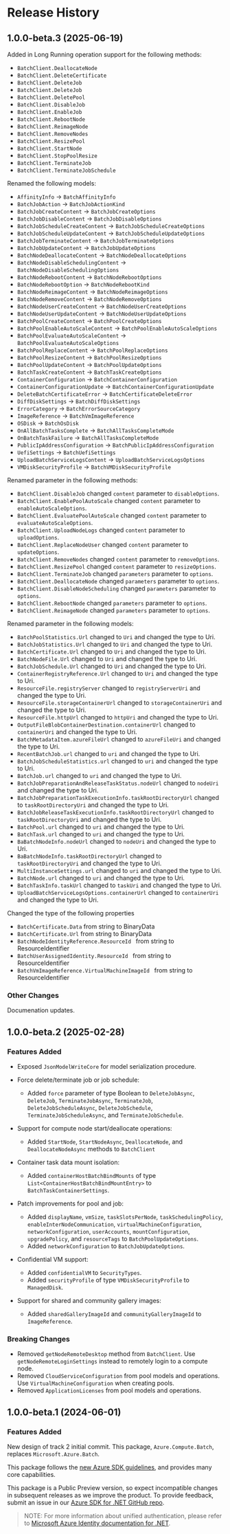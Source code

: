 # Release History

## 1.0.0-beta.3 (2025-06-19)
 
 Added in Long Running operation support for the following methods:
 - `BatchClient.DeallocateNode`
 - `BatchClient.DeleteCertificate`
 - `BatchClient.DeleteJob`
 - `BatchClient.DeleteJob`
 - `BatchClient.DeletePool`
 - `BatchClient.DisableJob`
 - `BatchClient.EnableJob`
 - `BatchClient.RebootNode`
 - `BatchClient.ReimageNode`
 - `BatchClient.RemoveNodes`
 - `BatchClient.ResizePool`
 - `BatchClient.StartNode`
 - `BatchClient.StopPoolResize`
 - `BatchClient.TerminateJob`
 - `BatchClient.TerminateJobSchedule`
 
 Renamed the following models:

- `AffinityInfo` -> `BatchAffinityInfo`
- `BatchJobAction` -> `BatchJobActionKind`
- `BatchJobCreateContent` -> `BatchJobCreateOptions`
- `BatchJobDisableContent` -> `BatchJobDisableOptions`
- `BatchJobScheduleCreateContent` -> `BatchJobScheduleCreateOptions`
- `BatchJobScheduleUpdateContent` -> `BatchJobScheduleUpdateOptions`
- `BatchJobTerminateContent` -> `BatchJobTerminateOptions`
- `BatchJobUpdateContent` -> `BatchJobUpdateOptions`
- `BatchNodeDeallocateContent` -> `BatchNodeDeallocateOptions`
- `BatchNodeDisableSchedulingContent` -> `BatchNodeDisableSchedulingOptions`
- `BatchNodeRebootContent` -> `BatchNodeRebootOptions`
- `BatchNodeRebootOption` -> `BatchNodeRebootKind`
- `BatchNodeReimageContent` -> `BatchNodeReimageOptions`
- `BatchNodeRemoveContent` -> `BatchNodeRemoveOptions`
- `BatchNodeUserCreateContent` -> `BatchNodeUserCreateOptions`
- `BatchNodeUserUpdateContent` -> `BatchNodeUserUpdateOptions`
- `BatchPoolCreateContent` -> `BatchPoolCreateOptions`
- `BatchPoolEnableAutoScaleContent` -> `BatchPoolEnableAutoScaleOptions`
- `BatchPoolEvaluateAutoScaleContent` -> `BatchPoolEvaluateAutoScaleOptions`
- `BatchPoolReplaceContent` -> `BatchPoolReplaceOptions`
- `BatchPoolResizeContent` -> `BatchPoolResizeOptions`
- `BatchPoolUpdateContent` -> `BatchPoolUpdateOptions`
- `BatchTaskCreateContent` -> `BatchTaskCreateOptions`
- `ContainerConfiguration` -> `BatchContainerConfiguration`
- `ContainerConfigurationUpdate` -> `BatchContainerConfigurationUpdate`
- `DeleteBatchCertificateError` -> `BatchCertificateDeleteError`
- `DiffDiskSettings` -> `BatchDiffDiskSettings`
- `ErrorCategory` -> `BatchErrorSourceCategory`
- `ImageReference` -> `BatchVmImageReference`
- `OSDisk` -> `BatchOsDisk`
- `OnAllBatchTasksComplete` -> `BatchAllTasksCompleteMode`
- `OnBatchTaskFailure` -> `BatchAllTasksCompleteMode`
- `PublicIpAddressConfiguration` -> `BatchPublicIpAddressConfiguration`
- `UefiSettings` -> `BatchUefiSettings`
- `UploadBatchServiceLogsContent` -> `UploadBatchServiceLogsOptions`
- `VMDiskSecurityProfile` -> `BatchVMDiskSecurityProfile`
 
Renamed parameter in the following methods:

- `BatchClient.DisableJob` changed `content` parameter to `disableOptions`.
- `BatchClient.EnablePoolAutoScale` changed `content` parameter to `enableAutoScaleOptions`.
- `BatchClient.EvaluatePoolAutoScale` changed `content` parameter to `evaluateAutoScaleOptions`.
- `BatchClient.UploadNodeLogs` changed `content` parameter to `uploadOptions`.
- `BatchClient.ReplaceNodeUser` changed `content` parameter to `updateOptions`.
- `BatchClient.RemoveNodes` changed `content` parameter to `removeOptions`.
- `BatchClient.ResizePool` changed `content` parameter to `resizeOptions`.
- `BatchClient.TerminateJob` changed `parameters` parameter to `options`.
- `BatchClient.DeallocateNode` changed `parameters` parameter to `options`.
- `BatchClient.DisableNodeScheduling` changed `parameters` parameter to `options`.
- `BatchClient.RebootNode` changed `parameters` parameter to `options`.
- `BatchClient.ReimageNode` changed `parameters` parameter to `options`.

Renamed parameter in the following models:

- `BatchPoolStatistics.Url` changed to `Uri` and changed the type to Uri.
- `BatchJobStatistics.Url` changed to `Uri` and changed the type to Uri.
- `BatchCertificate.Url` changed to `Uri` and changed the type to Uri.
- `BatchNodeFile.Url` changed to `Uri` and changed the type to Uri.
- `BatchJobSchedule.Url` changed to `Uri` and changed the type to Uri.
- `ContainerRegistryReference.Url` changed to `Uri` and changed the type to Uri.
- `ResourceFile.registryServer` changed to `registryServerUri` and changed the type to Uri.
- `ResourceFile.storageContainerUrl` changed to `storageContainerUri` and changed the type to Uri.
- `ResourceFile.httpUrl` changed to `httpUri` and changed the type to Uri.
- `OutputFileBlobContainerDestination.containerUrl` changed to `containerUri` and changed the type to Uri.
- `BatchMetadataItem.azureFileUrl` changed to `azureFileUri` and changed the type to Uri.
- `RecentBatchJob.url` changed to `uri` and changed the type to Uri.
- `BatchJobScheduleStatistics.url` changed to `uri` and changed the type to Uri.
- `BatchJob.url` changed to `uri` and changed the type to Uri.
- `BatchJobPreparationAndReleaseTaskStatus.nodeUrl` changed to `nodeUri` and changed the type to Uri.
- `BatchJobPreparationTaskExecutionInfo.taskRootDirectoryUrl` changed to `taskRootDirectoryUri` and changed the type to Uri.
- `BatchJobReleaseTaskExecutionInfo.taskRootDirectoryUrl` changed to `taskRootDirectoryUri` and changed the type to Uri.
- `BatchPool.url` changed to `uri` and changed the type to Uri.
- `BatchTask.url` changed to `uri` and changed the type to Uri.
- `BaBatchNodeInfo.nodeUrl` changed to `nodeUri` and changed the type to Uri.
- `BaBatchNodeInfo.taskRootDirectoryUrl` changed to `taskRootDirectoryUri` and changed the type to Uri.
- `MultiInstanceSettings.url` changed to `uri` and changed the type to Uri.
- `BatchNode.url` changed to `uri` and changed the type to Uri.
- `BatchTaskInfo.taskUrl` changed to `taskUri` and changed the type to Uri.
- `UploadBatchServiceLogsOptions.containerUrl` changed to `containerUri` and changed the type to Uri.

Changed the type of the following properties

- `BatchCertificate.Data` from string to BinaryData
- `BatchCertificate.Url` from string to BinaryData
- `BatchNodeIdentityReference.ResourceId ` from string to ResourceIdentifier
- `BatchUserAssignedIdentity.ResourceId ` from string to ResourceIdentifier
- `BatchVmImageReference.VirtualMachineImageId ` from string to ResourceIdentifier



### Other Changes
 
 Documenation updates.

## 1.0.0-beta.2 (2025-02-28)

### Features Added

- Exposed `JsonModelWriteCore` for model serialization procedure.

- Force delete/terminate job or job schedule:
  - Added `force` parameter of type Boolean to `DeleteJobAsync`, `DeleteJob`, `TerminateJobAsync`, `TerminateJob`, `DeleteJobScheduleAsync`, `DeleteJobSchedule`, `TerminateJobScheduleAsync`, and `TerminateJobSchedule`.

- Support for compute node start/deallocate operations:
  - Added `StartNode`, `StartNodeAsync`, `DeallocateNode`, and `DeallocateNodeAsync` methods to `BatchClient`

- Container task data mount isolation:
  - Added `containerHostBatchBindMounts` of type `List<ContainerHostBatchBindMountEntry>` to `BatchTaskContainerSettings`.

- Patch improvements for pool and job:
  - Added `displayName`, `vmSize`, `taskSlotsPerNode`, `taskSchedulingPolicy`, `enableInterNodeCommunication`, `virtualMachineConfiguration`, `networkConfiguration`, `userAccounts`, `mountConfiguration`, `upgradePolicy`, and `resourceTags` to `BatchPoolUpdateOptions`.
  - Added `networkConfiguration` to `BatchJobUpdateOptions`.

- Confidential VM support:
  - Added `confidentialVM` to `SecurityTypes`.
  - Added `securityProfile` of type `VMDiskSecurityProfile` to `ManagedDisk`.

- Support for shared and community gallery images:
  - Added `sharedGalleryImageId` and `communityGalleryImageId` to `ImageReference`.
### Breaking Changes

- Removed `getNodeRemoteDesktop` method from `BatchClient`. Use `getNodeRemoteLoginSettings` instead to remotely login to a compute node.
- Removed `CloudServiceConfiguration` from pool models and operations. Use `VirtualMachineConfiguration` when creating pools.
- Removed `ApplicationLicenses` from pool models and operations.

## 1.0.0-beta.1 (2024-06-01)

### Features Added

New design of track 2 initial commit. This package, `Azure.Compute.Batch`, replaces `Microsoft.Azure.Batch`.

This package follows the [new Azure SDK guidelines](https://azure.github.io/azure-sdk/general_introduction.html), and provides many core capabilities.

This package is a Public Preview version, so expect incompatible changes in subsequent releases as we improve the product. To provide feedback, submit an issue in our [Azure SDK for .NET GitHub repo](https://github.com/Azure/azure-sdk-for-net/issues).

> NOTE: For more information about unified authentication, please refer to [Microsoft Azure Identity documentation for .NET](https://learn.microsoft.com/dotnet/api/overview/azure/identity-readme?view=azure-dotnet).
